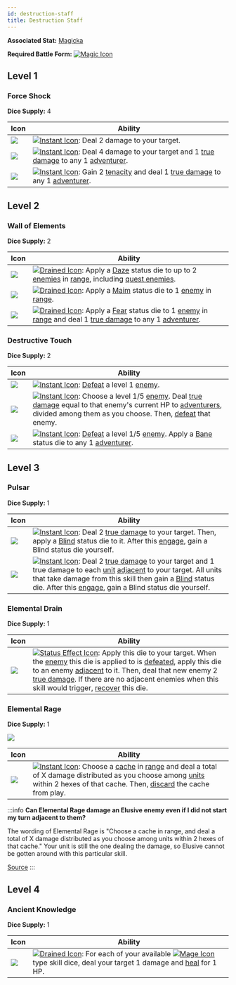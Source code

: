 ```yaml
---
id: destruction-staff
title: Destruction Staff
---
```


**Associated Stat:** [Magicka](/docs/adventurer/stats/magicka)

**Required Battle Form:** [<img src="/icons/magic.svg" alt="Magic Icon" className="icon-svg" />](/docs/battles/battle-forms/magic)

## Level 1

### Force Shock

**Dice Supply:** 4

| Icon                                                                                   | Ability                                                                                                                                                                                                                                               |
| -------------------------------------------------------------------------------------- | ----------------------------------------------------------------------------------------------------------------------------------------------------------------------------------------------------------------------------------------------------- |
| <img src="/icons/skills/destruction-staff/force-shock-1.png" className="skill-icon" /> | [<img src="/icons/instant.svg" alt="Instant Icon" className="icon-svg" />](/docs/glossary/instant): Deal 2 damage to your target.                                                                                                                     |
| <img src="/icons/skills/destruction-staff/force-shock-2.png" className="skill-icon" /> | [<img src="/icons/instant.svg" alt="Instant Icon" className="icon-svg" />](/docs/glossary/instant): Deal 4 damage to your target and 1 [true damage](/docs/glossary/true-damage) to any 1 [adventurer](/docs/glossary/adventurer).                    |
| <img src="/icons/skills/destruction-staff/force-shock-3.png" className="skill-icon" /> | [<img src="/icons/instant.svg" alt="Instant Icon" className="icon-svg" />](/docs/glossary/instant): Gain 2 [tenacity](/docs/glossary/tenacity) and deal 1 [true damage](/docs/glossary/true-damage) to any 1 [adventurer](/docs/glossary/adventurer). |

## Level 2

### Wall of Elements

**Dice Supply:** 2

| Icon                                                                                        | Ability                                                                                                                                                                                                                                                                                                                                     |
| ------------------------------------------------------------------------------------------- | ------------------------------------------------------------------------------------------------------------------------------------------------------------------------------------------------------------------------------------------------------------------------------------------------------------------------------------------- |
| <img src="/icons/skills/destruction-staff/wall-of-elements-1.png" className="skill-icon" /> | [<img src="/icons/drained.svg" alt="Drained Icon" className="icon-svg" />](/docs/glossary/drained): Apply a [Daze](/docs/battles/status-effects/daze) status die to up to 2 [enemies](/docs/glossary/enemy) in [range](/docs/glossary/range), including [quest enemies](/docs/glossary/quest-unit).                                         |
| <img src="/icons/skills/destruction-staff/wall-of-elements-2.png" className="skill-icon" /> | [<img src="/icons/drained.svg" alt="Drained Icon" className="icon-svg" />](/docs/glossary/drained): Apply a [Maim](/docs/battles/status-effects/maim) status die to 1 [enemy](/docs/glossary/enemy) in [range](/docs/glossary/range).                                                                                                       |
| <img src="/icons/skills/destruction-staff/wall-of-elements-3.png" className="skill-icon" /> | [<img src="/icons/drained.svg" alt="Drained Icon" className="icon-svg" />](/docs/glossary/drained): Apply a [Fear](/docs/battles/status-effects/fear) status die to 1 [enemy](/docs/glossary/enemy) in [range](/docs/glossary/range) and deal 1 [true damage](/docs/glossary/true-damage) to any 1 [adventurer](/docs/glossary/adventurer). |

### Destructive Touch

**Dice Supply:** 2

| Icon                                                                                         | Ability                                                                                                                                                                                                                                                                                                                                                                  |
| -------------------------------------------------------------------------------------------- | ------------------------------------------------------------------------------------------------------------------------------------------------------------------------------------------------------------------------------------------------------------------------------------------------------------------------------------------------------------------------ |
| <img src="/icons/skills/destruction-staff/destructive-touch-1.png" className="skill-icon" /> | [<img src="/icons/instant.svg" alt="Instant Icon" className="icon-svg" />](/docs/glossary/instant): [Defeat](/docs/glossary/defeated) a level 1 [enemy](/docs/glossary/enemy).                                                                                                                                                                                           |
| <img src="/icons/skills/destruction-staff/destructive-touch-2.png" className="skill-icon" /> | [<img src="/icons/instant.svg" alt="Instant Icon" className="icon-svg" />](/docs/glossary/instant): Choose a level 1/5 [enemy](/docs/glossary/enemy). Deal [true damage](/docs/glossary/true-damage) equal to that enemy's current HP to [adventurers](/docs/glossary/adventurer), divided among them as you choose. Then, [defeat](/docs/glossary/defeated) that enemy. |
| <img src="/icons/skills/destruction-staff/destructive-touch-3.png" className="skill-icon" /> | [<img src="/icons/instant.svg" alt="Instant Icon" className="icon-svg" />](/docs/glossary/instant): [Defeat](/docs/glossary/defeated) a level 1/5 [enemy](/docs/glossary/enemy). Apply a [Bane](/docs/battles/status-effects/bane) status die to any 1 [adventurer](/docs/glossary/adventurer).                                                                          |

## Level 3

### Pulsar

**Dice Supply:** 1

| Icon                                                                              | Ability                                                                                                                                                                                                                                                                                                                                                                                                                                                                                   |
| --------------------------------------------------------------------------------- | ----------------------------------------------------------------------------------------------------------------------------------------------------------------------------------------------------------------------------------------------------------------------------------------------------------------------------------------------------------------------------------------------------------------------------------------------------------------------------------------- |
| <img src="/icons/skills/destruction-staff/pulsar-1.png" className="skill-icon" /> | [<img src="/icons/instant.svg" alt="Instant Icon" className="icon-svg" />](/docs/glossary/instant): Deal 2 [true damage](/docs/glossary/true-damage) to your target. Then, apply a [Blind](/docs/battles/status-effects/blind) status die to it. After this [engage](/docs/battles/adventurer-turn/engage), gain a Blind status die yourself.                                                                                                                                             |
| <img src="/icons/skills/destruction-staff/pulsar-2.png" className="skill-icon" /> | [<img src="/icons/instant.svg" alt="Instant Icon" className="icon-svg" />](/docs/glossary/instant): Deal 2 [true damage](/docs/glossary/true-damage) to your target and 1 true damage to each [unit](/docs/glossary/unit) [adjacent](/docs/glossary/adjacent) to your target. All units that take damage from this skill then gain a [Blind](/docs/battles/status-effects/blind) status die. After this [engage](/docs/battles/adventurer-turn/engage), gain a Blind status die yourself. |

### Elemental Drain

**Dice Supply:** 1

| Icon                                                                                     | Ability                                                                                                                                                                                                                                                                                                                                                                                                                                                                                                             |
| ---------------------------------------------------------------------------------------- | ------------------------------------------------------------------------------------------------------------------------------------------------------------------------------------------------------------------------------------------------------------------------------------------------------------------------------------------------------------------------------------------------------------------------------------------------------------------------------------------------------------------- |
| <img src="/icons/skills/destruction-staff/elemental-drain.png" className="skill-icon" /> | [<img src="/icons/status-effect.svg" alt="Status Effect Icon" className="icon-svg" />](/docs/glossary/status-effect): Apply this die to your target. When the [enemy](/docs/glossary/enemy) this die is applied to is [defeated](/docs/glossary/defeated), apply this die to an enemy [adjacent](/docs/glossary/adjacent) to it. Then, deal that new enemy 2 [true damage](/docs/glossary/true-damage). If there are no adjacent enemies when this skill would trigger, [recover](/docs/glossary/recover) this die. |

### Elemental Rage

**Dice Supply:** 1

<img src="/icons/skills/destruction-staff/elemental-rage-all-results.png" className="skill-icon" />

| Icon                                                                                    | Ability                                                                                                                                                                                                                                                                                                                                                          |
| --------------------------------------------------------------------------------------- | ---------------------------------------------------------------------------------------------------------------------------------------------------------------------------------------------------------------------------------------------------------------------------------------------------------------------------------------------------------------- |
| <img src="/icons/skills/destruction-staff/elemental-rage.png" className="skill-icon" /> | [<img src="/icons/instant.svg" alt="Instant Icon" className="icon-svg" />](/docs/glossary/instant): Choose a [cache](/docs/glossary/cache) in [range](/docs/glossary/range) and deal a total of X damage distributed as you choose among [units](/docs/glossary/unit) within 2 hexes of that cache. Then, [discard](/docs/glossary/discard) the cache from play. |

:::info
**Can Elemental Rage damage an Elusive enemy even if I did not start my turn adjacent to them?**

The wording of Elemental Rage is "Choose a cache in range, and deal a total of X damage distributed as you choose among units within 2 hexes of that cache." Your unit is still the one dealing the damage, so Elusive cannot be gotten around with this particular skill.

<a href="https://boardgamegeek.com/thread/3451904/article/45579652#45579652" target="_blank">Source</a>
:::

## Level 4

### Ancient Knowledge

**Dice Supply:** 1

| Icon                                                                                       | Ability                                                                                                                                                                                                                                                                                                                         |
| ------------------------------------------------------------------------------------------ | ------------------------------------------------------------------------------------------------------------------------------------------------------------------------------------------------------------------------------------------------------------------------------------------------------------------------------- |
| <img src="/icons/skills/destruction-staff/ancient-knowledge.png" className="skill-icon" /> | [<img src="/icons/drained.svg" alt="Drained Icon" className="icon-svg" />](/docs/glossary/drained): For each of your available [<img src="/icons/mage.svg" alt="Mage Icon" className="icon-svg" />](/docs/adventurer/skill-lines/mage/) type skill dice, deal your target 1 damage and [heal](/docs/glossary/healing) for 1 HP. |
